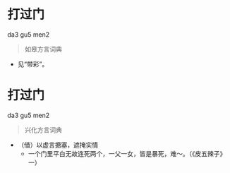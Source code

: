 # 打过门
da3 gu5 men2
> 如皋方言词典
- 见“带彩”。

# 打过门
da3 gu5 men2
> 兴化方言词典
- （借）以虚言搪塞，遮掩实情
  - 一个门里平白无故连死两个，一父一女，皆是暴死，难～。（《皮五辣子》一）
